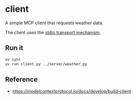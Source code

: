 # client

A simple MCP client that requests weather data.

The client uses the [stdio transport mechanism](https://modelcontextprotocol.io/docs/learn/architecture#transport-layer).

## Run it

```bash
uv sync
uv run client.py ../server/weather.py
```

## Reference
- <https://modelcontextprotocol.io/docs/develop/build-client>
